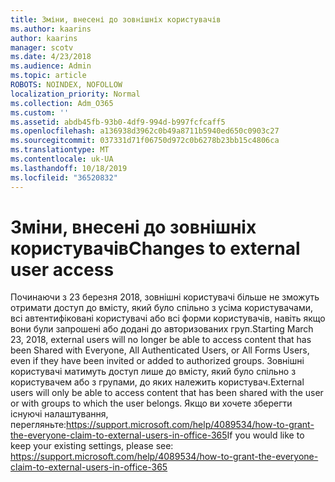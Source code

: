 ```yaml
---
title: Зміни, внесені до зовнішніх користувачів
ms.author: kaarins
author: kaarins
manager: scotv
ms.date: 4/23/2018
ms.audience: Admin
ms.topic: article
ROBOTS: NOINDEX, NOFOLLOW
localization_priority: Normal
ms.collection: Adm_O365
ms.custom: ''
ms.assetid: abdb45fb-93b0-4df9-994d-b997fcfcaff5
ms.openlocfilehash: a136938d3962c0b49a8711b5940ed650c0903c27
ms.sourcegitcommit: 037331d71f06750d972c0b6278b23bb15c4806ca
ms.translationtype: MT
ms.contentlocale: uk-UA
ms.lasthandoff: 10/18/2019
ms.locfileid: "36520832"
---
```

# <a name="changes-to-external-user-access"></a><span data-ttu-id="515b5-102">Зміни, внесені до зовнішніх користувачів</span><span class="sxs-lookup"><span data-stu-id="515b5-102">Changes to external user access</span></span>

<span data-ttu-id="515b5-103">Починаючи з 23 березня 2018, зовнішні користувачі більше не зможуть отримати доступ до вмісту, який було спільно з усіма користувачами, всі автентифіковані користувачі або всі форми користувачів, навіть якщо вони були запрошені або додані до авторизованих груп.</span><span class="sxs-lookup"><span data-stu-id="515b5-103">Starting March 23, 2018, external users will no longer be able to access content that has been Shared with Everyone, All Authenticated Users, or All Forms Users, even if they have been invited or added to authorized groups.</span></span> <span data-ttu-id="515b5-104">Зовнішні користувачі матимуть доступ лише до вмісту, який було спільно з користувачем або з групами, до яких належить користувач.</span><span class="sxs-lookup"><span data-stu-id="515b5-104">External users will only be able to access content that has been shared with the user or with groups to which the user belongs.</span></span> <span data-ttu-id="515b5-105">Якщо ви хочете зберегти існуючі налаштування, перегляньте:https://support.microsoft.com/help/4089534/how-to-grant-the-everyone-claim-to-external-users-in-office-365</span><span class="sxs-lookup"><span data-stu-id="515b5-105">If you would like to keep your existing settings, please see: https://support.microsoft.com/help/4089534/how-to-grant-the-everyone-claim-to-external-users-in-office-365</span></span>
  

